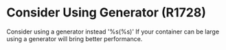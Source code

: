 # Consider Using Generator (R1728)

Consider using a generator instead '%s(%s)' If your container can be
large using a generator will bring better performance.
